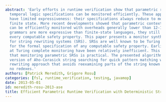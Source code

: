 ```yaml
---
abstract: 'Early efforts in runtime verification show that parametric regular and
  temporal logic specifications can be monitored efficiently. These approaches, however,
  have limited expressiveness: their specifications always reduce to monitors with
  finite state. More recent developments showed that parametric context-free properties
  can be efficiently monitored with overheads generally lower than 12-15%. While context-free
  grammars are more expressive than finite-state languages, they still do not allow
  every computable safety property. This paper presents a monitor synthesis algorithm
  for string rewriting systems (SRS). SRSs are well known to be Turing complete, allowing
  for the formal specification of any computable safety property. Earlier attempts
  at Turing complete monitoring have been relatively inefficient. This paper demonstrates
  that monitoring parametric SRSs is practical. The presented algorithm uses a modified
  version of Aho-Corasick string searching for quick pattern matching with an incremental
  rewriting approach that avoids reexamining parts of the string known to contain
  no redexes.'
authors: [Patrick Meredith, Grigore Rosu]
categories: [fsl, runtime_verification, testing, javamop]
date: 2013-05-01
id: meredith-rosu-2013-ase
title: Efficient Parametric Runtime Verification with Deterministic String Rewriting
---
```

